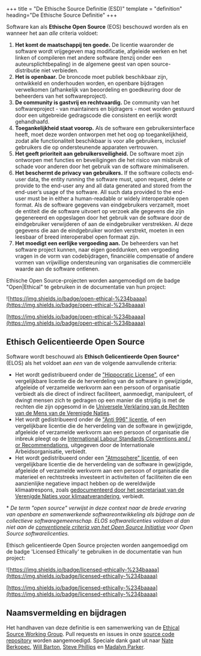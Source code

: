 +++
title = "De Ethische Source Definitie (ESD)"
template = "definition"
heading="De Ethische Source Definitie"
+++

Software kan als **Ethische Open Source** (EOS) beschouwd worden als en wanneer het aan *alle* criteria voldoet:

1. **Het komt de maatschappij ten goede.** De licentie waaronder de software wordt vrijgegeven mag modificatie, afgeleide werken en het linken of compileren met andere software (tenzij onder een auteursplichtbepaling) in de algemene geest van open source-distributie niet verbieden.
2. **Het is openbaar.** De broncode moet publiek beschikbaar zijn, ontwikkeld en onderhouden worden, en openbare bijdragen verwelkomen (afhankelijk van beoordeling en goedkeuring door de beheerders van het softwareproject).
3. **De community is gastvrij en rechtvaardig.** De community van het softwareproject - van maintainers en bijdragers - moet worden gestuurd door een uitgebreide gedragscode die consistent en eerlijk wordt gehandhaafd.
4. **Toegankelijkheid staat voorop.** Als de software een gebruikersinterface heeft, moet deze worden ontworpen met het oog op toegankelijkheid, zodat alle functionaliteit beschikbaar is voor alle gebruikers, inclusief gebruikers die op ondersteunende apparaten vertrouwen.
5. **Het geeft prioriteit aan gebruikersveiligheid.** De software moet zijn ontworpen met functies en beveiligingen die het risico van misbruik of schade voor anderen door het gebruik van de software minimaliseren.
6. **Het beschermt de privacy van gebruikers.** If the software collects end-user data, the entity running the software must, upon request,  delete or provide to the end-user any and all data generated and stored from the end-user’s usage of the software. All such data provided to the end-user must be in either a human-readable or widely interoperable open format. 
Als de software gegevens van eindgebruikers verzamelt, moet de entiteit die de software uitvoert op verzoek alle gegevens die zijn gegenereerd en opgeslagen door het gebruik van de software door de eindgebruiker verwijderen of aan de eindgebruiker verstrekken. Al deze gegevens die aan de eindgebruiker worden verstrekt, moeten in een leesbaar of breed interoperabel open formaat zijn.
7. **Het moedigt een eerlijke vergoeding aan.** De beheerders van het software project kunnen, naar eigen goeddunken, een vergoeding vragen in de vorm van codebijdragen, financiële compensatie of andere vormen van vrijwillige ondersteuning van organisaties die commerciële waarde aan de software ontlenen.

Ethische Open Source-projecten worden aangemoedigd om de badge "Open|Ethical" te gebruiken in de documentatie van hun project: 

![https://img.shields.io/badge/open-ethical-%234baaaa](https://img.shields.io/badge/open-ethical-%234baaaa) 

[https://img.shields.io/badge/open-ethical-%234baaaa](https://img.shields.io/badge/open-ethical-%234baaaa)

## Ethisch Gelicentieerde Open Source

Software wordt beschouwd als **Ethisch Gelicentieerde Open Source**\* (ELOS) als het voldoet aan *een* van de volgende aanvullende criteria:

* Het wordt gedistribueerd onder de ["Hippocratic License"](https://firstdonoharm.dev), of een vergelijkbare licentie die de herverdeling van de software in gewijzigde, afgeleide of verzamelde werkvorm aan een persoon of organisatie verbiedt als die direct of indirect faciliteert, aanmoedigt, manipuleert, of dwingt mensen zich te gedragen op een manier die strijdig is met de rechten die zijn opgesomd in de [Universele Verklaring van de Rechten van de Mens van de Verenigde Naties](https://www.un.org/en/universal-declaration-human-rights/).
* Het wordt gedistribueerd onder de ["Anti 996" licentie](https://996.icu/), of een vergelijkbare licentie die de herverdeling van de software in gewijzigde, afgeleide of verzamelde werkvorm aan een persoon of organisatie die inbreuk pleegt op de [International Labour Standards Conventions and / or Recommendations](https://www.ilo.org/global/standards/introduction-to-international-labour-standards/conventions-and-recommendations/lang--en/index.htm), uitgegeven door de Internationale Arbeidsorganisatie, verbiedt.
* Het wordt gedistribueerd onder een ["Atmosphere" licentie](https://www.open-austin.org/atmosphere-license/), of een vergelijkbare licentie die de herverdeling van de software in gewijzigde, afgeleide of verzamelde werkvorm aan een persoon of organisatie die materieel en rechtstreeks investeert in activiteiten of faciliteiten die een aanzienlijke negatieve impact hebben op de wereldwijde klimaatrespons, zoals [gedocumenteerd door het secretariaat van de Verenigde Naties voor klimaatverandering](https://unfccc.int/resource/climateaction2020/media/1308/unfccc_spm_2018.pdf), verbiedt.

\* *De term "open source" verwijst in deze context naar de brede ervaring van openbare en samenwerkende softwareontwikkeling als bijdrage aan de collectieve softwaregemeenschap. ELOS softwarelicenties voldoen al dan niet aan de [conventionele criteria van het Open Source Initiative](https://opensource.org/osd-annotated) voor Open Source softwarelicenties.*

Ethisch gelicentieerde Open Source projecten worden aangemoedigd om de badge 'Licensed Ethically' te gebruiken in de documentatie van hun project: 

![https://img.shields.io/badge/licensed-ethically-%234baaaa](https://img.shields.io/badge/licensed-ethically-%234baaaa) 

[https://img.shields.io/badge/licensed-ethically-%234baaaa](https://img.shields.io/badge/licensed-ethically-%234baaaa)

## Naamsvermelding en bijdragen
Het handhaven van deze definitie is een samenwerking van de [Ethical Source Working Group](/apply). Pull requests en issues in onze [source code repository](https://github.com/ethicalSource/ethicalsource.dev) worden aangemoedigd. Speciale dank gaat uit naar [Nate Berkopec](https://nateberkopec.com), [Will Barton](https://github.com/willbarton/), [Steve Phillips](https://tryingtobeawesome.com) en [Madalyn Parker](https://twitter.com/madalynrose).
